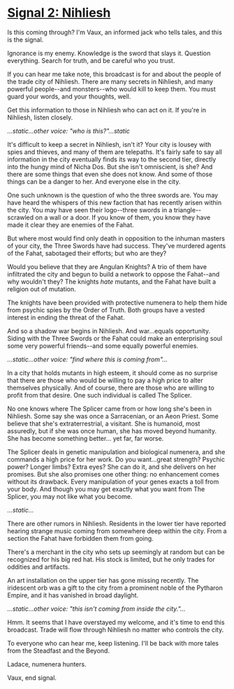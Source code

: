 # [Signal 2: Nihliesh](http://numenerathesignal.blogspot.com/2013/09/signal-2-nihliesh.html)

Is this coming through? I'm Vaux, an informed jack who tells tales, and this is
the signal.

Ignorance is my enemy. Knowledge is the sword that slays it. Question
everything. Search for truth, and be careful who you trust.

If you can hear me take note, this broadcast is for and about the people of the
trade city of Nihliesh. There are many secrets in Nihliesh, and many powerful
people--and monsters--who would kill to keep them. You must guard your words,
and your thoughts, well.

Get this information to those in Nihliesh who can act on it. If you're in
Nihliesh, listen closely.

*...static...other voice: "who is this?"...static*

It's difficult to keep a secret in Nihliesh, isn't it? Your city is lousey with
spies and thieves, and many of them are telepaths. It's fairly safe to say all
information in the city eventually finds its way to the second tier, directly
into the hungy mind of Nicha Dos. But she isn't omniscient, is she? And there
are some things that even she does not know. And some of those things can be a
danger to her. And everyone else in the city.

One such unknown is the question of who the three swords are. You may have
heard the whispers of this new faction that has recently arisen within the
city. You may have seen their logo--three swords in a triangle--scrawled on a
wall or a door. If you know of them, you know they have made it clear they are
enemies of the Fahat.

But where most would find only death in opposition to the inhuman masters of 
your city, the Three Swords have had success. They've murdered agents of the
Fahat, sabotaged their efforts; but who are they?

Would you believe that they are Angulan Knights? A trio of them have
infiltrated the city and begun to build a network to oppose the Fahat--and why
wouldn't they? The knights *hate* mutants, and the Fahat have built a religion
out of mutation.

The knights have been provided with protective numenera to help them hide from
psychic spies by the Order of Truth. Both groups have a vested interest in
ending the threat of the Fahat.

And so a shadow war begins in Nihliesh. And war...equals opportunity. Siding
with the Three Swords or the Fahat could make an enterprising soul some very
powerful friends--and some equally powerful enemies.

*...static...other voice: "find where this is coming from"...*

In a city that holds mutants in high esteem, it should come as no surprise that
there are those who would be willing to pay a high price to alter themselves
physically. And of course, there are those who are willing to profit from that
desire. One such individual is called The Splicer.

No one knows where The Splicer came from or how long she's been in Nihliesh.
Some say she was once a Sarracenian, or an Aeon Priest. Some believe that she's
extraterrestrial, a visitant. She is humanoid, most assuredly, but if she was
once human, she has moved beyond humanity. She has become something better...
yet far, far worse.

The Splicer deals in genetic manipulation and biological numenera, and she
commands a high price for her work. Do you want...great strength? Psychic
power? Longer limbs? Extra eyes? She can do it, and she delivers on her
promises. But she also promises one other thing: no enhancement comes without
its drawback. Every manipulation of your genes exacts a toll from your body.
And though you may get exactly what you want from The Splicer, you may not like
what you become.

*...static...*

There are other rumors in Nihliesh. Residents in the lower tier have reported
hearing strange music coming from somewhere deep within the city. From a
section the Fahat have forbidden them from going.

There's a merchant in the city who sets up seemingly at random but can be
recognized for his big red hat. His stock is limited, but he only trades for
oddities and artifacts.

An art installation on the upper tier has gone missing recently. The iridescent
orb was a gift to the city from a prominent noble of the Pytharon Empire, and
it has vanished in broad daylight.

*...static...other voice: "this isn't coming from inside the city."...*

Hmm. It seems that I have overstayed my welcome, and it's time to end this
broadcast. Trade will flow through Nihliesh no matter who controls the city.

To everyone who can hear me, keep listening. I'll be back with more tales from
the Steadfast and the Beyond.

Ladace, numenera hunters.

Vaux, end signal.
